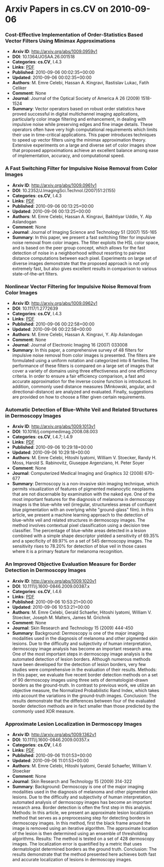 # Arxiv Papers in cs.CV on 2010-09-06
### Cost-Effective Implementation of Order-Statistics Based Vector Filters Using Minimax Approximations
- **Arxiv ID**: http://arxiv.org/abs/1009.0959v1
- **DOI**: 10.1364/JOSAA.26.001518
- **Categories**: **cs.CV**, I.4.3
- **Links**: [PDF](http://arxiv.org/pdf/1009.0959v1)
- **Published**: 2010-09-06 00:02:35+00:00
- **Updated**: 2010-09-06 00:02:35+00:00
- **Authors**: M. Emre Celebi, Hassan A. Kingravi, Rastislav Lukac, Fatih Celiker
- **Comment**: None
- **Journal**: Journal of the Optical Society of America A 26 (2009) 1518-1524
- **Summary**: Vector operators based on robust order statistics have proved successful in digital multichannel imaging applications, particularly color image filtering and enhancement, in dealing with impulsive noise while preserving edges and fine image details. These operators often have very high computational requirements which limits their use in time-critical applications. This paper introduces techniques to speed up vector filters using the minimax approximation theory. Extensive experiments on a large and diverse set of color images show that proposed approximations achieve an excellent balance among ease of implementation, accuracy, and computational speed.



### A Fast Switching Filter for Impulsive Noise Removal from Color Images
- **Arxiv ID**: http://arxiv.org/abs/1009.0961v1
- **DOI**: 10.2352/J.ImagingSci.Technol.(2007)51:2(155)
- **Categories**: **cs.CV**, I.4.3
- **Links**: [PDF](http://arxiv.org/pdf/1009.0961v1)
- **Published**: 2010-09-06 00:13:25+00:00
- **Updated**: 2010-09-06 00:13:25+00:00
- **Authors**: M. Emre Celebi, Hassan A. Kingravi, Bakhtiyar Uddin, Y. Alp Aslandogan
- **Comment**: None
- **Journal**: Journal of Imaging Science and Technology 51 (2007) 155-165
- **Summary**: In this paper, we present a fast switching filter for impulsive noise removal from color images. The filter exploits the HSL color space, and is based on the peer group concept, which allows for the fast detection of noise in a neighborhood without resorting to pairwise distance computations between each pixel. Experiments on large set of diverse images demonstrate that the proposed approach is not only extremely fast, but also gives excellent results in comparison to various state-of-the-art filters.



### Nonlinear Vector Filtering for Impulsive Noise Removal from Color Images
- **Arxiv ID**: http://arxiv.org/abs/1009.0962v1
- **DOI**: 10.1117/1.2772639
- **Categories**: **cs.CV**, I.4.3
- **Links**: [PDF](http://arxiv.org/pdf/1009.0962v1)
- **Published**: 2010-09-06 00:22:58+00:00
- **Updated**: 2010-09-06 00:22:58+00:00
- **Authors**: M. Emre Celebi, Hassan A. Kingravi, Y. Alp Aslandogan
- **Comment**: None
- **Journal**: Journal of Electronic Imaging 16 (2007) 033008
- **Summary**: In this paper, a comprehensive survey of 48 filters for impulsive noise removal from color images is presented. The filters are formulated using a uniform notation and categorized into 8 families. The performance of these filters is compared on a large set of images that cover a variety of domains using three effectiveness and one efficiency criteria. In order to ensure a fair efficiency comparison, a fast and accurate approximation for the inverse cosine function is introduced. In addition, commonly used distance measures (Minkowski, angular, and directional-distance) are analyzed and evaluated. Finally, suggestions are provided on how to choose a filter given certain requirements.



### Automatic Detection of Blue-White Veil and Related Structures in Dermoscopy Images
- **Arxiv ID**: http://arxiv.org/abs/1009.1013v1
- **DOI**: 10.1016/j.compmedimag.2008.08.003
- **Categories**: **cs.CV**, I.4.7; I.4.9
- **Links**: [PDF](http://arxiv.org/pdf/1009.1013v1)
- **Published**: 2010-09-06 10:29:18+00:00
- **Updated**: 2010-09-06 10:29:18+00:00
- **Authors**: M. Emre Celebi, Hitoshi Iyatomi, William V. Stoecker, Randy H. Moss, Harold S. Rabinovitz, Giuseppe Argenziano, H. Peter Soyer
- **Comment**: None
- **Journal**: Computerized Medical Imaging and Graphics 32 (2008) 670-677
- **Summary**: Dermoscopy is a non-invasive skin imaging technique, which permits visualization of features of pigmented melanocytic neoplasms that are not discernable by examination with the naked eye. One of the most important features for the diagnosis of melanoma in dermoscopy images is the blue-white veil (irregular, structureless areas of confluent blue pigmentation with an overlying white "ground-glass" film). In this article, we present a machine learning approach to the detection of blue-white veil and related structures in dermoscopy images. The method involves contextual pixel classification using a decision tree classifier. The percentage of blue-white areas detected in a lesion combined with a simple shape descriptor yielded a sensitivity of 69.35% and a specificity of 89.97% on a set of 545 dermoscopy images. The sensitivity rises to 78.20% for detection of blue veil in those cases where it is a primary feature for melanoma recognition.



### An Improved Objective Evaluation Measure for Border Detection in Dermoscopy Images
- **Arxiv ID**: http://arxiv.org/abs/1009.1020v1
- **DOI**: 10.1111/j.1600-0846.2009.00387.x
- **Categories**: **cs.CV**, I.4.6
- **Links**: [PDF](http://arxiv.org/pdf/1009.1020v1)
- **Published**: 2010-09-06 10:53:21+00:00
- **Updated**: 2010-09-06 10:53:21+00:00
- **Authors**: M. Emre Celebi, Gerald Schaefer, Hitoshi Iyatomi, William V. Stoecker, Joseph M. Malters, James M. Grichnik
- **Comment**: None
- **Journal**: Skin Research and Technology 15 (2009) 444-450
- **Summary**: Background: Dermoscopy is one of the major imaging modalities used in the diagnosis of melanoma and other pigmented skin lesions. Due to the difficulty and subjectivity of human interpretation, dermoscopy image analysis has become an important research area. One of the most important steps in dermoscopy image analysis is the automated detection of lesion borders. Although numerous methods have been developed for the detection of lesion borders, very few studies were comprehensive in the evaluation of their results. Methods: In this paper, we evaluate five recent border detection methods on a set of 90 dermoscopy images using three sets of dermatologist-drawn borders as the ground-truth. In contrast to previous work, we utilize an objective measure, the Normalized Probabilistic Rand Index, which takes into account the variations in the ground-truth images. Conclusion: The results demonstrate that the differences between four of the evaluated border detection methods are in fact smaller than those predicted by the commonly used XOR measure.



### Approximate Lesion Localization in Dermoscopy Images
- **Arxiv ID**: http://arxiv.org/abs/1009.1362v1
- **DOI**: 10.1111/j.1600-0846.2009.00357.x
- **Categories**: **cs.CV**, I.4.6
- **Links**: [PDF](http://arxiv.org/pdf/1009.1362v1)
- **Published**: 2010-09-06 11:01:53+00:00
- **Updated**: 2010-09-06 11:01:53+00:00
- **Authors**: M. Emre Celebi, Hitoshi Iyatomi, Gerald Schaefer, William V. Stoecker
- **Comment**: None
- **Journal**: Skin Research and Technology 15 (2009) 314-322
- **Summary**: Background: Dermoscopy is one of the major imaging modalities used in the diagnosis of melanoma and other pigmented skin lesions. Due to the difficulty and subjectivity of human interpretation, automated analysis of dermoscopy images has become an important research area. Border detection is often the first step in this analysis. Methods: In this article, we present an approximate lesion localization method that serves as a preprocessing step for detecting borders in dermoscopy images. In this method, first the black frame around the image is removed using an iterative algorithm. The approximate location of the lesion is then determined using an ensemble of thresholding algorithms. Results: The method is tested on a set of 428 dermoscopy images. The localization error is quantified by a metric that uses dermatologist determined borders as the ground truth. Conclusion: The results demonstrate that the method presented here achieves both fast and accurate localization of lesions in dermoscopy images.



